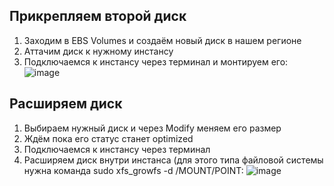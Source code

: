 ## Прикрепляем второй диск
1. Заходим в EBS Volumes и создаём новый диск в нашем регионе
2. Аттачим диск к нужному инстансу
3. Подключаемся к инстансу через терминал и монтируем его:
![image](https://github.com/user-attachments/assets/127b9e59-629a-4388-84e8-936792e36d9d)

## Расширяем диск
1. Выбираем нужный диск и через Modify меняем его размер
2. Ждём пока его статус станет optimized
3. Подключаемся к инстансу через терминал
4. Расширяем диск внутри инстанса (для этого типа файловой системы нужна команда sudo xfs_growfs -d /MOUNT/POINT:
![image](https://github.com/user-attachments/assets/a555e4e4-e952-4145-b01e-0338acaac706)
